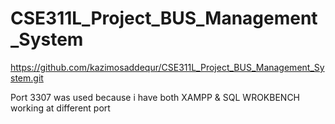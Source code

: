 # CSE311L_Project_BUS_Management_System
https://github.com/kazimosaddequr/CSE311L_Project_BUS_Management_System.git

Port 3307 was used because i have both XAMPP & SQL WROKBENCH working at different port
